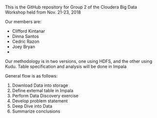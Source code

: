 This is the GitHub repository for Group 2 of the Cloudera Big Data Workshop held from Nov. 21-23, 2018

Our members are:
- Clifford Kintanar
- Dinna Santos
- Cedric Razon
- Joey Bryan
-

Our methodology is in two versions, one using HDFS, and the other using Kudu. Table specification and analysis will be done in Impala

General flow is as follows:
1) Download Data into storage
2) Define external table in Impala
3) Perform Data Discovery exercise
4) Develop problem statement
5) Deep Dive into Data
6) Summarize conclusions
